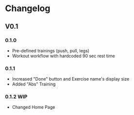 # Changelog

## V0.1

### 0.1.0
- Pre-defined trainings (push, pull, legs)
- Workout workflow with hardcoded 90 sec rest time

### 0.1.1
- Increased "Done" button and Exercise name's display size
- Added "Abs" Training

### 0.1.2 WIP
- Changed Home Page